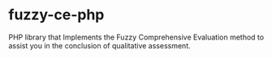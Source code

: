# fuzzy-ce-php
PHP library that Implements the Fuzzy Comprehensive Evaluation method to assist you in the conclusion of qualitative assessment.
